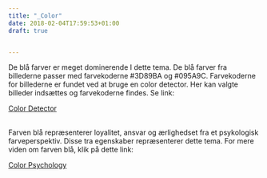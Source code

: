 ```yaml
---
title: "_Color"
date: 2018-02-04T17:59:53+01:00
draft: true


---
```

<p>De blå farver er meget dominerende I dette tema. De blå farver fra billederne passer med farvekoderne #3D89BA og #095A9C. Farvekoderne for billederne er fundet ved at bruge en color detector. Her kan valgte billeder indsættes og farvekoderne findes. Se link: <p><a href="https://html-color-codes.info/colors-from-image/#">Color Detector</a></p>
<br>
Farven blå repræsenterer loyalitet, ansvar og ærlighedset fra et psykologisk farveperspektiv. Disse tra egenskaber repræsenterer dette tema. For mere viden om farven blå, klik på dette link: <p><a href=http://www.empower-yourself-with-color-psychology.com/color-blue.html/#">Color Psychology</a></p>
</p>



